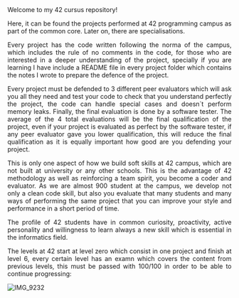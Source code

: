 <div align="justify">
Welcome to my 42 cursus repository! 

Here, it can be found the projects performed at 42 programming campus as part of the common core. Later on, there are specialisations.

Every project has the code written following the norma of the campus, which includes the rule of no comments in the code, for those who are interested in a deeper understanding of the project, specially if you are learning I have include a README file in every project folder which contains the notes I wrote to prepare the defence of the project. 

Every project must be defended to 3 different peer evaluators which will ask you all they need and test your code to check that you understand perfectly the project, the code can handle special cases and doesn´t perform memory leaks. Finally, the final evaluation is done by a software tester. The average of the 4 total evaluations will be the final qualification of the project, even if your project is evaluated as perfect by the software tester, if any peer evaluator gave you lower qualification, this will reduce the final qualification as it is equally important how good are you defending your project. 

This is only one aspect of how we build soft skills at 42 campus, which are not built at university or any other schools. This is the advantage of 42 methodology as well as reinforcing a team spirit, you become a coder and evaluator. As we are almost 900 student at the campus, we develop not only a clean code skill, but also you evaluate that many students and many ways of performing the same project that you can improve your style and performance in a short period of time.

The profile of 42 students have in common curiosity, proactivity, active personality and willingness to learn always a new skill which is essential in the informatics field. 

The levels at 42 start at level zero which consist in one project and finish at level 6, every certain level has an examn which covers the content from previous levels, this must be passed with 100/100 in order to be able to continue progressing:
</div>

![IMG_9232](https://github.com/Sheifc/42cursus/assets/115345487/c7ccc30f-9665-44dc-b113-29797d1b13a7)
